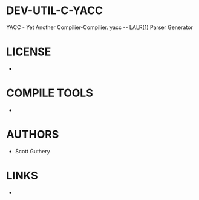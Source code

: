 # DEV-UTIL-C-YACC
YACC - Yet Another Compilier-Compilier. yacc -- LALR(1) Parser Generator

LICENSE
===============
* 

COMPILE TOOLS
===============
* 
 
AUTHORS
===============
* Scott Guthery

LINKS
===============
* 
